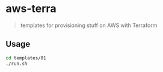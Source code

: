 # aws-terra

> templates for provisioning stuff on AWS with Terraform

## Usage

```sh
cd templates/01
./run.sh
```
